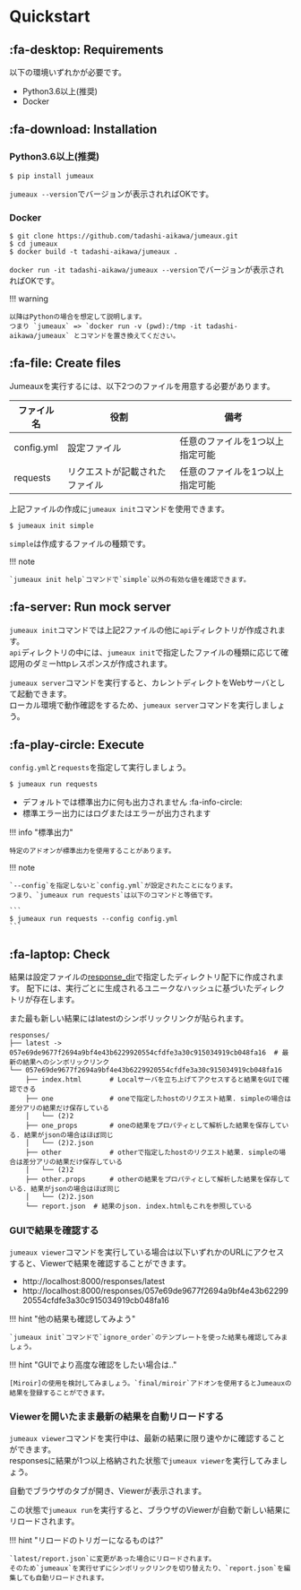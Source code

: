 Quickstart
==========

:fa-desktop: Requirements
-------------------------

以下の環境いずれかが必要です。

* Python3.6以上(推奨)
* Docker


:fa-download: Installation
--------------------------

### Python3.6以上(推奨)

```
$ pip install jumeaux
```

`jumeaux --version`でバージョンが表示されればOKです。

### Docker

```
$ git clone https://github.com/tadashi-aikawa/jumeaux.git
$ cd jumeaux
$ docker build -t tadashi-aikawa/jumeaux .
```

`docker run -it tadashi-aikawa/jumeaux --version`でバージョンが表示されればOKです。

!!! warning

    以降はPythonの場合を想定して説明します。
    つまり `jumeaux` => `docker run -v (pwd):/tmp -it tadashi-aikawa/jumeaux` とコマンドを置き換えてください。


:fa-file: Create files
----------------------

Jumeauxを実行するには、以下2つのファイルを用意する必要があります。

| ファイル名 |              役割              |              備考               |
| ---------- | ------------------------------ | ------------------------------- |
| config.yml | 設定ファイル                   | 任意のファイルを1つ以上指定可能 |
| requests   | リクエストが記載されたファイル | 任意のファイルを1つ以上指定可能 |

上記ファイルの作成に`jumeaux init`コマンドを使用できます。

```
$ jumeaux init simple
```

`simple`は作成するファイルの種類です。

!!! note

    `jumeaux init help`コマンドで`simple`以外の有効な値を確認できます。


:fa-server: Run mock server
---------------------------

`jumeaux init`コマンドでは上記2ファイルの他に`api`ディレクトリが作成されます。  
`api`ディレクトリの中には、`jumeaux init`で指定したファイルの種類に応じて確認用のダミーhttpレスポンスが作成されます。

`jumeaux server`コマンドを実行すると、カレントディレクトをWebサーバとして起動できます。  
ローカル環境で動作確認をするため、`jumeaux server`コマンドを実行しましょう。


:fa-play-circle: Execute
------------------------

`config.yml`と`requests`を指定して実行しましょう。

```
$ jumeaux run requests
```

* デフォルトでは標準出力に何も出力されません :fa-info-circle:
* 標準エラー出力にはログまたはエラーが出力されます

!!! info "標準出力"

    特定のアドオンが標準出力を使用することがあります。

!!! note

    `--config`を指定しないと`config.yml`が設定されたことになります。
    つまり、`jumeaux run requests`は以下のコマンドと等価です。

    ```
    $ jumeaux run requests --config config.yml
    ```


:fa-laptop: Check
-----------------

結果は設定ファイルの[response_dir]で指定したディレクトリ配下に作成されます。
配下には、実行ごとに生成されるユニークなハッシュに基づいたディレクトリが存在します。

また最も新しい結果にはlatestのシンボリックリンクが貼られます。

```
responses/
├── latest -> 057e69de9677f2694a9bf4e43b6229920554cfdfe3a30c915034919cb048fa16  # 最新の結果へのシンボリックリンク
└── 057e69de9677f2694a9bf4e43b6229920554cfdfe3a30c915034919cb048fa16
    ├── index.html       # Localサーバを立ち上げてアクセスすると結果をGUIで確認できる
    ├── one              # oneで指定したhostのリクエスト結果. simpleの場合は差分アリの結果だけ保存している
    │   └── (2)2
    ├── one_props        # oneの結果をプロパティとして解析した結果を保存している. 結果がjsonの場合はほぼ同じ
    │   └── (2)2.json
    ├── other            # otherで指定したhostのリクエスト結果. simpleの場合は差分アリの結果だけ保存している
    │   └── (2)2
    ├── other.props      # otherの結果をプロパティとして解析した結果を保存している. 結果がjsonの場合はほぼ同じ
    │   └── (2)2.json
    └── report.json  # 結果のjson. index.htmlもこれを参照している
```


### GUIで結果を確認する

`jumeaux viewer`コマンドを実行している場合は以下いずれかのURLにアクセスすると、Viewerで結果を確認することができます。

* http://localhost:8000/responses/latest
* http://localhost:8000/responses/057e69de9677f2694a9bf4e43b6229920554cfdfe3a30c915034919cb048fa16

!!! hint "他の結果も確認してみよう"

    `jumeaux init`コマンドで`ignore_order`のテンプレートを使った結果も確認してみましょう。

!!! hint "GUIでより高度な確認をしたい場合は.."

    [Miroir]の使用を検討してみましょう。`final/miroir`アドオンを使用するとJumeauxの結果を登録することができます。


[response_dir]: ../configuration/#outputsummary
[miroir]: https://github.com/tadashi-aikawa/miroir


### Viewerを開いたまま最新の結果を自動リロードする

`jumeaux viewer`コマンドを実行中は、最新の結果に限り速やかに確認することができます。  
responsesに結果が1つ以上格納された状態で`jumeaux viewer`を実行してみましょう。

自動でブラウザのタブが開き、Viewerが表示されます。

この状態で`jumeaux run`を実行すると、ブラウザのViewerが自動で新しい結果にリロードされます。

!!! hint "リロードのトリガーになるものは?"

    `latest/report.json`に変更があった場合にリロードされます。  
    そのため`jumeaux`を実行せずにシンボリックリンクを切り替えたり、`report.json`を編集しても自動リロードされます。

